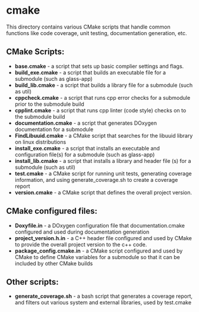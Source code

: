# cmake
This directory contains various CMake scripts that handle common functions like
code coverage, unit testing, documentation generation, etc.

CMake Scripts:
------
* **base.cmake** - a script that sets up basic complier settings and flags.
* **build_exe.cmake** - a script that builds an executable file for a submodule
(such as glass-app)
* **build_lib.cmake** - a script that builds a library file for a submodule
(such as util)
* **cppcheck.cmake** - a script that runs cpp error checks for a submodule prior to
the submodule build
* **cpplint.cmake** - a script that runs cpp linter (code style) checks on to the
submodule build
* **documentation.cmake** - a script that generates DOxygen documentation for a
submodule
* **FindLibuuid.cmake** - a CMake script that searches for the libuuid library on
linux distributions
* **install_exe.cmake** - a script that installs an executable and configuration
file(s) for a submodule (such as glass-app)
* **install_lib.cmake** - a script that installs a library and header file (s) for a
submodule (such as util)
* **test.cmake** - a CMake script for running unit tests, generating coverage
information, and using generate_coverage.sh to create a coverage report
* **version.cmake** - a CMake script that defines the overall project version.

CMake configured files:
------
* **Doxyfile.in** - a DOxygen configuration file that documentation.cmake configured
and used during documentation generation
* **project_version.h.in** - a C++ header file configured and used by CMake to provide
the overall project version to the c++ code.
* **package_config.cmake.in** - a CMake script configured and used by CMake to define
CMake variables for a submodule so that it can be included by other CMake builds

Other scripts:
------
* **generate_coverage.sh** - a bash script that generates a coverage report, and
filters out various system and external libraries, used by test.cmake
